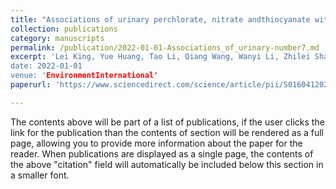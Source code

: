 ```yaml
---
title: "Associations of urinary perchlorate, nitrate andthiocyanate with central sensitivity to thyroid hormones: A US population-based cross-sectional study."
collection: publications
category: manuscripts
permalink: /publication/2022-01-01-Associations_of_urinary-number7.md
excerpt: 'Lei King, Yue Huang, Tao Li, Qiang Wang, Wanyi Li, Zhilei Shan, Jiawei Yin, Liangkai Chen, Pei Wang, Changchang Dun, Litao Zhuang, Xiaolin Peng, Liegang Liu
date: 2022-01-01
venue: 'EnvironmentInternational'
paperurl: 'https://www.sciencedirect.com/science/article/pii/S0160412022001751'

---
```


The contents above will be part of a list of publications, if the user clicks the link for the publication than the contents of section will be rendered as a full page, allowing you to provide more information about the paper for the reader. When publications are displayed as a single page, the contents of the above "citation" field will automatically be included below this section in a smaller font.